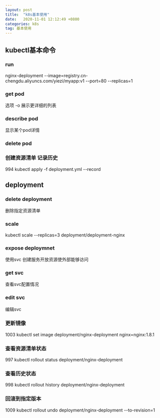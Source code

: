 ```yaml
---
layout: post
title:  "k8s基本使用"
date:   2020-11-01 12:12:49 +0800
categories: k8s
tag: 基本使用
---
```


## kubectl基本命令


### run
nginx-deployment --image=registry.cn-chengdu.aliyuncs.com/yiezi/myapp:v1 --port=80 --replicas=1

### get pod
选项 -o
展示更详细的列表
### describe pod
显示某个pod详情
### delete pod
### 创建资源清单 记录历史
  994  kubectl apply -f deployment.yml --record

## deployment

### delete deployment
删除指定资源清单
### scale
kubectl scale --replicas=3 deployment/deployment-nginx
### expose deploymnet
使用svc 创建服务开放资源使外部能够访问

### get svc
查看svc配置情况

### edit svc
编辑svc

### 更新镜像
 1003  kubectl set image deployment/nginx-deployment nginx=nginx:1.8.1
### 查看资源清单状态
  997  kubectl rollout status deployment/nginx-deployment
### 查看历史状态
  998  kubectl rollout history  deployment/nginx-deployment

### 回滚到指定版本
 1009  kubectl rollout undo deployment/nginx-deployment --to-revision=1